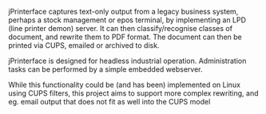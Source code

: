 jPrinterface captures text-only output from a legacy business system, perhaps a stock management or epos terminal, by implementing an LPD (line printer demon) server. It can then classify/recognise classes of document, and rewrite them to PDF format. The document can then be printed via CUPS, emailed or archived to disk.

jPrinterface is designed for headless industrial operation. Administration tasks can be performed by a simple embedded webserver.

While this functionality could be (and has been) implemented on Linux using CUPS filters, this project aims to support more complex rewriting, and eg. email output that does not fit as well into the CUPS model